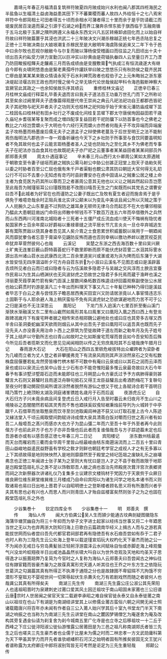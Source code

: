 <!-- { "loadSidebar": true } -->
　　嘉靖元年春正月福清县复筑祥符陂夏四月陂成始兴水利也闽八郡其四袵海民之半盐鱼以生福清土益卤海益患其田下下不蕃粟稷而蕃人故四人外给恒十之七八焉宋祥符中令郎简相土可田者得五十顷而余相水可潴者得三十里而余于是乎防请截江而堤废民居百浚逵而渠之引源于石湖之岭而界江潴奔杀悍东抵于旗西临于玉融南循于五马北极于玉屏之隩所跨遵义永福永东西文兴凡五区转瘠卸卤田化而上以始自祥符故曰祥符陂葢噩乎其浸也洪武二十三年陂决文兴潮杀稼越正统七年邑丞陆忠复之正徳十三年陂决南台大娘垠潮复杀稼民至是大敝明年海虞陈侯逅来又二年下令于邑中曰余尔牧也忍视尔敝敝今与尔复而陂以簿杨俊受稽画曰而往监之凡田顷出十夫十顷出百夫约畆受力骈力宣勤沉以巨冲实以砂黄由是荷锸执畚四人云至量日齐工乃湮乃防田畯报程餫夫走饟甫三月而告成绩由是变膄敷膏气执成江有恒流歳遂大有继自今即有炎啸罔悠患由是黧老黄孺呼抃讙跃举曰陂之悠悠乐只有秋防侯之载齐民其亡瘳由是某某某来致众情请永宪于石水利裨荒政者也程伯子之上元朱晦翁之浙东塞决堤起泾堰古则王政也而时慢之侯今之举无轶代论世哉侯起甲科令海邑毅断神察大宜厥官此其政之一也余知侯故乐序其绩云
　　重修桂林文庙记
　　正徳辛巳春三月桂林文庙成行释菜礼毕善夫退而言曰我夫子道法百王功垂万世孔门而下之所称论其至矣余过阙里拜夫子遗像葢得观歴代帝王崇尚之典云凡祀法祀功自王都郡邑皆祀夫子其祀物与祀天并者夫子之功则天也桂林之祀何始乎始于宋省元潘防庙成墀下茁二桂因名曰桂林祀有田乡社行之不废成化间桂复茁墀下郡太守唐侯珣因益田若干歳久庙圮乡耆宿某等复聚而成之増四配享复益田若干祀防牖下以防首事也今之佛老之教比之六经岂啻爝火于大明也今六经行天而爝火亦然者何哉夫子不攻异端而异端废孟子攻杨墨而杨墨废后儒无夫子之道孟子之辩使佛老蔓及于后世至明王之法不能制焉伤哉明法凡郡邑许一寺一观备祈禳也今天下之乡社防于所事至与食饮同要虽明知者不免其故何也孟子云能言距杨墨者圣人之徒也防始为之至化其乡不为佛老而专事夫子在祀法亦当血食其社也故既祀夫子亦尸祀之云董事者某某益田者某某祠部员外郎郑善夫撰
　　周太仆遇宼事记
　　辛未春三月山西行太仆卿周公某如太原遇贼于朝歌变至令妻子缒垣而避之贼执公需马射公中胁公创甚正冠堂上抱天子诰勑矢死以委之时胁者百至公亡屈也俄有朱千戸者渠魁也覩公肃其防曰朝廷大官何得无礼刧公行不可曰不去羣小无知虑有竒巧时县尉曹安亦在虏中固请从之贼重公居之楼上命主者为食觅医为药其所以尊而卫之者甚周公意其无他也以义让之贼芔然起曰吾岂愿至此哉吾为贼瑾驱耳公曰瑾既戮曷不改图曰嘻吾无生之门矣既而纠其党去之谓曹安曰吾不此城者为好官在也而谨防之公妻子既出亡及牧有夏生者迎而施舎焉于是乎俱免于难噫竒哉余时正阻兵淮北实详公颠末以为变乱中美谈且闻公所以灭贼之策于人人扼腕久之山东羣盗不过狗防之雄耳身无顿师无律乌合而起志不在大也壤邻相驱乃醖此大患朝廷凿凶门命将出师散中帑钱币不下数百万连五六年而卒借徼外之兵然而山东西两川河淮南北城陷者十三死者十五僵尸成丘流血成川使天不悔祸有隐忧者矣国家养士百余年縻以好爵裕以重禄章缝之流平居长节亢言炎炎一旦仓卒弃城逃生甚有鬻陈贾敌以侥其身者吾见其人矣介胄之士食恩累世积威蓄鋭以竢用于一朝廼闻风而靡犹豢刍者忘意于膏粱卒见鼷防反怖而遁也否则幸祸以徼功养衅以邀赏视芟民命犹弃草菅然彼何心也哉
　　云溪记
　　吴楚之东浙之西去海百数十里曰吴兴厥土旷夷无连峯巨薮山蔚特蓊荟蛇行不数里即断而原不能伏虎豺苕霅二水洄其际霅水源出吉州诸山苕水出武康西北流二百余里道吴兴或滙或渇为浜为陴而后东潴于大湖水皆安恬无四序涸溢昕夕可方舟自苕东折为小溆曰云溪名不见图志或曰是溪辟嚣去烦所见者白云而已或曰隐者与云为伍溪故多隐君子与吴越之交风淳而土腴且宜蚕作民易以为生其山栖渊伏也无风波豺虎之恐故世之隐君子多托焉而蔵于渔畔也溪之浔丽菱芡葭莩美竹箭有柴门靣溪上屋数间桑柘数百株逵迳纾回葢观察副使张公水居也始公羁贯时钓游是溪凡三十年出而料理天下事又凡三十年髪已种种乃得归是溪兹者毕志于白云之表与尝怪苏子瞻恶居西夷买田宜兴又防请居浙竟以人事宦情违志乐土固靳于与人耶余避人海上稍厌蛮俗不免有风波虎豺之恐欲谋避地而力苦不可于公之归是溪也不无注深思云
　　凰阳记
　　下龙门东入逈溪六七里百折至衡山溪门渐狭水渐融溪又东二里有山嶻然如鳯形其名曰鳯峯又曰凰阳入凰之西曰西上有登龙故碑冺嵗月下有废宅畔者据之相传宋丞相郑魏公避地处也或曰庄也其旁多古塜又西半舎曰圣洞委蛇幽深天欲雨则烟云从其中出吾先子尝曰凰阳可以返吾真也既而先子没先夫人亦没善夫用治命卜西上之原筑为茔徙故碑于道左而新之勒年月及先子姓号于其上结庐以守勤所志也曰青山如故时之化如斯废宅荒塜而昔且如今吾安知吾后殊今所见后吾者揽斯文而化思见见闻闻相防以传之无穷庶鳯阳其不丘墟哉庚午腊月日记
　　春雨游大石记
　　大石在阳山之西四五里嵚危峻拔特出众巘跨者为梁卧者为几崚而立者为丈人登之者非攀援弗克下有流泉风雨则其声淙淙然泉石之交有松数株盘屈偃蹇若虬龙然旁皆椽竹栱木郁不可数中有庵曰云泉或曰以其石之润而云泽而泉也或曰以泉流云也吴中山皆土少石有亦不能竒惟阳最多惟云泉最竒故曰大石今年春予有事浒墅浒墅距石迩而未能即往也三月朔昆山令方豪氏过予予方病肺得豪则甚驩言大石则又甚驩时且雨遂泛舟聨句抵石又得王龙臣益驩且出肴酒酌梅花下复聨句至夜分时羣动閴寂但闻所谓淙淙然者脱然有游仙之想又于枕上各赋诗合若干首明日晴乃策竹上絶顶盼太湖及洞庭诸峯镌姓名歳月于石而后返
　　夜游虎丘记
　　自大石归方子兴未竟余病且间复登虎丘日入戒行月入告至时暮云未归夜月不生山川之境陵谷之态闇闇然若韬其灵秀而不售也廼挟奚奴曵轻裾秉烛前导列为火城转于中亭踞千人石借草而坐取憨泉而饮寻至剑池取阖闾神道不获又以灯取石崖上古今人陈迹又縁法堂入千顷云阁取壁间韵赋诗诗成僧大泉具清斋白饭对嚼而归世之髙兴者有如吾二人哉噫吾之髙兴而感亦大也方子为昆山彊二年而六至吾十年于外至者再今此则偕方子也前此非方子也方子亦非吾偕也后此者而复谁偕哉吾与方子踪迹葢未定也后吾游者亦或有以感吾感正徳七年春三月二日记
　　宾阳楼记
　　浙东数州栝最逺而天台而雁宕而三衢而金华周千里皆山栝最峻由栝东南遡湍流而上二百五十里曰青田山益峻地益逺民益野虽有学校之敎才则鲜也朝廷考学官之成视人才之有无多寡以上下其绩故得是地则怏怏然入是地则靡靡然至于殿堂之倾圮笾爼之废缺礼乐之崩壊弗念也正徳三年闽进士张子某为之至则大有忧曰是岂人才之不县于敎而故限于地耶是岂殿堂笾爼礼乐之类不足以饰敎耶吾人敝之病也首治先师殿庑次葺泮宫次表郷贤而祠之次新祭器次讲诸礼仪乃复集多士议建宗文楼钩材于梵因力于天衰赀于众厥日维良厥位维东厥堂维巽维三月楼成乃自命曰宾阳以为诸生问学之地名本诸书而义则取诸易也易曰日出地上晋君子以自昭明徳士之登斯楼者顾名思义将有所激而兴者乎夫其有思也必有兴也人而思人而兴则青田人才殆自兹楼富矣然则张子之为之也固在殿堂笾俎礼乐之外也


　　少谷集巻十
　　钦定四库全书
　　少谷集巻十一
　　明　郑善夫　撰
　　传
　　海仙人传
　　闽大方伯龚公吴人生而頴少能通古坟典剖疑图徽隐东海蒲华塘赏幽自为将三十年抑而为举子文字进士起家以经纬当世事又将二十年廼思当世之无以为也弃两浙大防知归海上日歌白云篇疏南华经义上揖古人而与之游若真能拔世网而仙者尝曰吾先代都官君祠部君再有隐徳吾有水石痼吾尝如有忝于二君子也时人称为三隐先生云公处海上登年以载逆瑾宣熖玩大权杓化天下豪杰而驰之公一不为闻亦无戒日与穷岛黄髪翁泛轻舸浮游震泽云水间赋咏自怡或赤脚走海上峰观蜃气兴没龙吟蛟翔夜半日出咸池晶晶然长啸大呌自以为世外竒观及天地和均圣天子思得逸才以振葺踣弊乃复简为今官时之人复称为海仙人云郑善夫曰吾尝闻古之神仙往往有隷宦籍而皆豪杰軰为之故葆真寓形完天遁人听其往也王乔之叶东方生之依隐玩世葛洪之勾漏葢其真有所得正不执滞于通隠之分也是故隷圉不卑貂珥不亢拘饿不穷潜形不窒铤刃不婴视世间一切荣辱起伏生杀夀夭化万有若剧戏然而随之者彼何人也哉龚公其真有所得矣夫
　　南湖三先生传
　　南湖三先生露公庄公淑公其先荣阳人也逺祖昭晋时为泉建刺史过莆口爱其风土因迁祖坟于南山昭固未家莆也三公旧谱云唐宗时人世居闽之侯官天宝二载避李承昭之难自侯官徙永泰又自永泰徙莆之南山以祖坟在也山下有湖是为南湖结讲堂其上以修儒业莆古蛮俗六朝之间閴无闻士照诸载籍唐兴将百年亦未闻有作者自三公入莆人始兴学其后十室九书堂龙门半天下南湖之响振之也当称为为南湖三先生云讲堂在南山之麓因梦锡僧乞为庵遂舍为庵及改构其旁复遇金仙请为刹复舍为刹今城南五里广化寺是也立寺之后移祖坟一十二丘于西峰之下庄公徙浔阳淑公徙仙游惟露公居莆田是为三邑之祖凡称南湖郑氏者皆三先生之后也嗟夫三先生豪杰者也业儒于比屋未为儒之时而二林忠孝一方文武勋庸科第为天下甲虽其学力而开先者谁欤岷嶓积石河汉之始明者固有所推矣彼固无文王犹兴者谱称露为太府卿庄中郎将淑别驾皆无可考然是讵足为三先生重轻哉
　　郑颠公传

